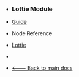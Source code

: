 -   <h3>Lottie Module</h3>

-   [Guide](modules/lottie/)
    <br/>

-   Node Reference
-   [Lottie](modules/lottie/lottie.md)
    <br/>

-   &nbsp;
-   [🡐 Back to main docs](/modules/modules)

